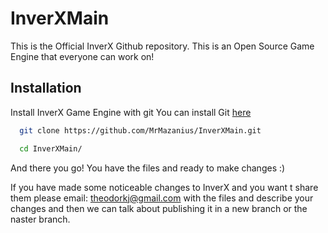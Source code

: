 # InverXMain
This is the Official InverX Github repository. This is an Open Source Game Engine that everyone can work on!


## Installation

Install InverX Game Engine with git
You can install Git [here](https://github.com/git-for-windows/git/releases/download/v2.40.0.windows.1/Git-2.40.0-64-bit.exe)

```bash
  git clone https://github.com/MrMazanius/InverXMain.git
```

```bash
  cd InverXMain/
```
And there you go! You have the files and ready to make changes :)

If you have made some noticeable changes to InverX and you want t share them please email: theodorkj@gmail.com
with the files and describe your changes and then we can talk about publishing it in a new branch or 
the naster branch.
    
